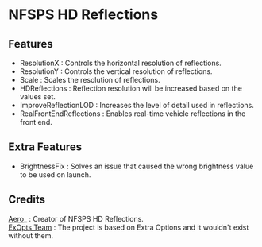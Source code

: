 # NFSPS HD Reflections

## Features
- ResolutionX : Controls the horizontal resolution of reflections.  
- ResolutionY : Controls the vertical resolution of reflections.  
- Scale : Scales the resolution of reflections.  
- HDReflections : Reflection resolution will be increased based on the values set. 
- ImproveReflectionLOD : Increases the level of detail used in reflections.  
- RealFrontEndReflections : Enables real-time vehicle reflections in the front end.  

## Extra Features  
- BrightnessFix : Solves an issue that caused the wrong brightness value to be used on launch.  

## Credits
[Aero_](https://github.com/AeroWidescreen) : Creator of NFSPS HD Reflections.  
[ExOpts Team](https://github.com/ExOptsTeam/) : The project is based on Extra Options and it wouldn't exist without them.